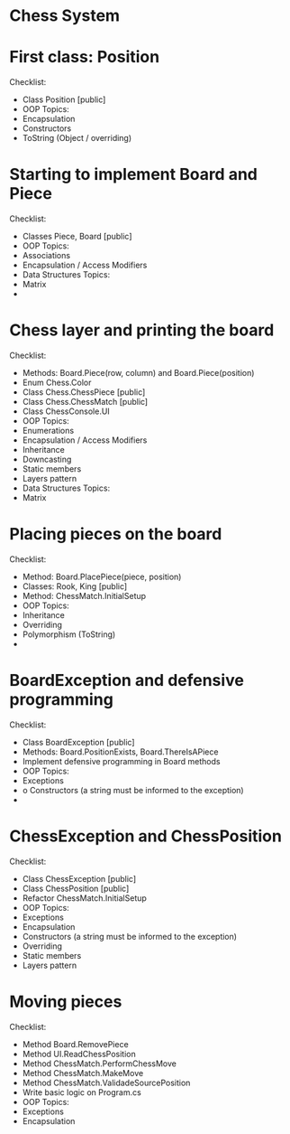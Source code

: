 # Chess System
# First class: Position
Checklist:
  - Class Position [public]
  - OOP Topics:
  - Encapsulation
  - Constructors
  - ToString (Object / overriding)

#  Starting to implement Board and Piece
Checklist:
  - Classes Piece, Board [public]
  - OOP Topics:
  - Associations
  - Encapsulation / Access Modifiers
  - Data Structures Topics:
  - Matrix
  - 
# Chess layer and printing the board

Checklist: 

  - Methods: Board.Piece(row, column) and Board.Piece(position)
  - Enum Chess.Color
  - Class Chess.ChessPiece [public]
  - Class Chess.ChessMatch [public]
  - Class ChessConsole.UI
  - OOP Topics:
  - Enumerations
  - Encapsulation / Access Modifiers
  - Inheritance
  - Downcasting
  - Static members
  - Layers pattern
  - Data Structures Topics:
  - Matrix

# Placing pieces on the board

 Checklist:

  - Method: Board.PlacePiece(piece, position)
  - Classes: Rook, King [public]
  - Method: ChessMatch.InitialSetup
  - OOP Topics:
  - Inheritance
  - Overriding
  - Polymorphism (ToString)
  - 
# BoardException and defensive programming

Checklist:

  - Class BoardException [public]
  - Methods: Board.PositionExists, Board.ThereIsAPiece
  - Implement defensive programming in Board methods
  - OOP Topics:
  - Exceptions
  - o Constructors (a string must be informed to the exception)
  - 
# ChessException and ChessPosition

Checklist:

  - Class ChessException [public]
  - Class ChessPosition [public]
  - Refactor ChessMatch.InitialSetup
  - OOP Topics:
  - Exceptions
  - Encapsulation
  - Constructors (a string must be informed to the exception)
  - Overriding
  - Static members
  - Layers pattern

# Moving pieces
Checklist:
  - Method Board.RemovePiece
  - Method UI.ReadChessPosition
  - Method ChessMatch.PerformChessMove
  - Method ChessMatch.MakeMove
  - Method ChessMatch.ValidadeSourcePosition
  - Write basic logic on Program.cs
  - OOP Topics:
  - Exceptions
  - Encapsulation
